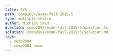 ```yaml
---
title: N/A
path: comp2804/exam-fall-2015/5
type: multiple-choice
author: Michiel Smid
question: comp2804/exam-fall-2015/5/question.ts
solution: comp2804/exam-fall-2015/5/solution.md
tags:
  - comp2804
  - comp2804-exam
---
```

